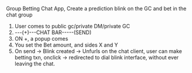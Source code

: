 Group Betting Chat App, Create a prediction blink on the GC and bet in the chat group

1. User comes to public gc/private DM/private GC
2. ---(+)---CHAT BAR-----(SEND)
3. ON +, a popup comes
4. You set the Bet amount, and sides X and Y
5. On send -> Blink created -> Unfurls on the chat client, user can make betting txn, onclick -> redirected to dial blink interface, without ever leaving the chat.